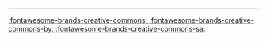 
----

[:fontawesome-brands-creative-commons: :fontawesome-brands-creative-commons-by: :fontawesome-brands-creative-commons-sa:](https://creativecommons.org/licenses/by-sa/4.0/ "BY-SA")
